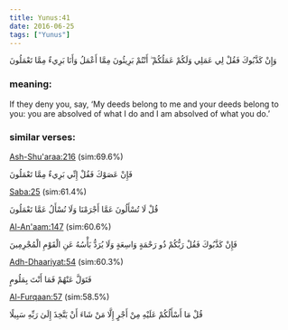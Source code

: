 ```yaml
---
title: Yunus:41
date: 2016-06-25
tags: ["Yunus"]
---
```

وَإِنْ كَذَّبُوكَ فَقُلْ لِي عَمَلِي وَلَكُمْ عَمَلُكُمْ ۖ أَنْتُمْ بَرِيئُونَ مِمَّا أَعْمَلُ وَأَنَا بَرِيءٌ مِمَّا تَعْمَلُونَ
### meaning: 
If they deny you, say, ‘My deeds belong to me and your deeds belong to you: you are absolved of what I do and I am absolved of what you do.’
### similar verses: 

[Ash-Shu'araa:216](/26/216) (sim:69.6%)

فَإِنْ عَصَوْكَ فَقُلْ إِنِّي بَرِيءٌ مِمَّا تَعْمَلُونَ

[Saba:25](/34/25) (sim:61.4%)

قُلْ لَا تُسْأَلُونَ عَمَّا أَجْرَمْنَا وَلَا نُسْأَلُ عَمَّا تَعْمَلُونَ

[Al-An'aam:147](/6/147) (sim:60.6%)

فَإِنْ كَذَّبُوكَ فَقُلْ رَبُّكُمْ ذُو رَحْمَةٍ وَاسِعَةٍ وَلَا يُرَدُّ بَأْسُهُ عَنِ الْقَوْمِ الْمُجْرِمِينَ

[Adh-Dhaariyat:54](/51/54) (sim:60.3%)

فَتَوَلَّ عَنْهُمْ فَمَا أَنْتَ بِمَلُومٍ

[Al-Furqaan:57](/25/57) (sim:58.5%)

قُلْ مَا أَسْأَلُكُمْ عَلَيْهِ مِنْ أَجْرٍ إِلَّا مَنْ شَاءَ أَنْ يَتَّخِذَ إِلَىٰ رَبِّهِ سَبِيلًا

